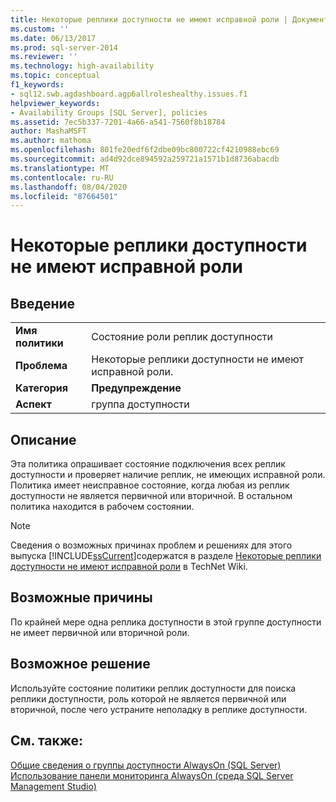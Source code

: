 ```yaml
---
title: Некоторые реплики доступности не имеют исправной роли | Документы Майкрософт
ms.custom: ''
ms.date: 06/13/2017
ms.prod: sql-server-2014
ms.reviewer: ''
ms.technology: high-availability
ms.topic: conceptual
f1_keywords:
- sql12.swb.agdashboard.agp6allroleshealthy.issues.f1
helpviewer_keywords:
- Availability Groups [SQL Server], policies
ms.assetid: 7ec5b337-7201-4a66-a541-7560f8b18784
author: MashaMSFT
ms.author: mathoma
ms.openlocfilehash: 801fe20edf6f2dbe09bc800722cf4210988ebc69
ms.sourcegitcommit: ad4d92dce894592a259721a1571b1d8736abacdb
ms.translationtype: MT
ms.contentlocale: ru-RU
ms.lasthandoff: 08/04/2020
ms.locfileid: "87664501"
---
```

# <a name="some-availability-replicas-do-not-have-a-healthy-role"></a>Некоторые реплики доступности не имеют исправной роли
    
## <a name="introduction"></a>Введение  
  
|||  
|-|-|  
|**Имя политики**|Состояние роли реплик доступности|  
|**Проблема**|Некоторые реплики доступности не имеют исправной роли.|  
|**Категория**|**Предупреждение**|  
|**Аспект**|группа доступности|  
  
## <a name="description"></a>Описание  
 Эта политика опрашивает состояние подключения всех реплик доступности и проверяет наличие реплик, не имеющих исправной роли. Политика имеет неисправное состояние, когда любая из реплик доступности не является первичной или вторичной. В остальном политика находится в рабочем состоянии.  
  
> [!NOTE]  
>  Сведения о возможных причинах проблем и решениях для этого выпуска [!INCLUDE[ssCurrent](../../../includes/sscurrent-md.md)]содержатся в разделе [Некоторые реплики доступности не имеют исправной роли](https://go.microsoft.com/fwlink/p/?LinkId=220854) в TechNet Wiki.  
  
## <a name="possible-causes"></a>Возможные причины  
 По крайней мере одна реплика доступности в этой группе доступности не имеет первичной или вторичной роли.  
  
## <a name="possible-solution"></a>Возможное решение  
 Используйте состояние политики реплик доступности для поиска реплики доступности, роль которой не является первичной или вторичной, после чего устраните неполадку в реплике доступности.  
  
## <a name="see-also"></a>См. также:  
 [Общие сведения о группы доступности AlwaysOn &#40;SQL Server&#41;](overview-of-always-on-availability-groups-sql-server.md)   
 [Использование панели мониторинга AlwaysOn (среда SQL Server Management Studio)](use-the-always-on-dashboard-sql-server-management-studio.md)  
  
  
